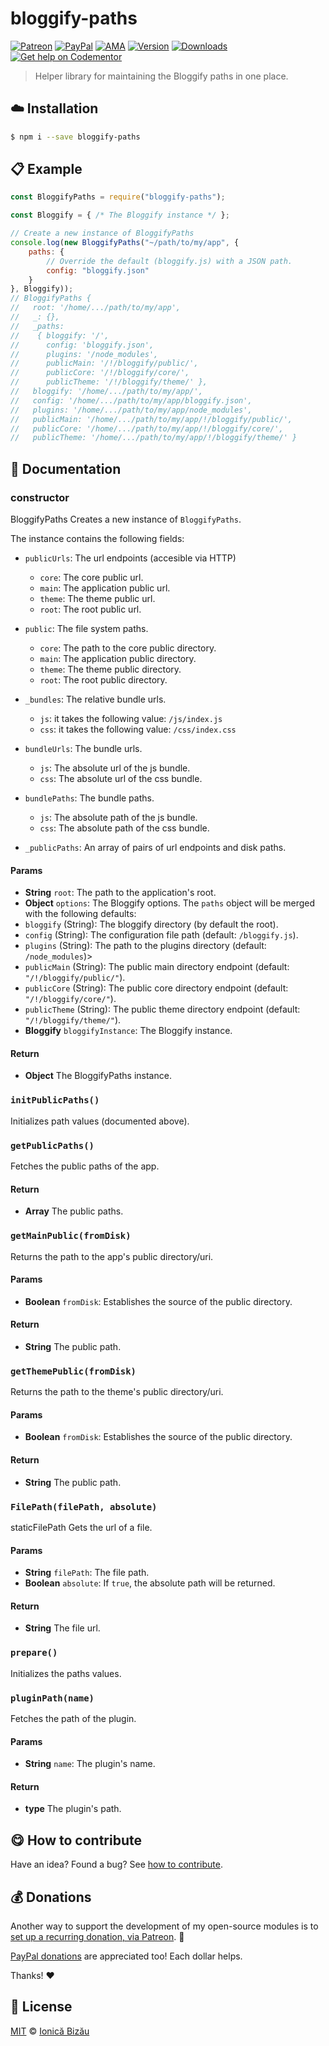 
# bloggify-paths

 [![Patreon](https://img.shields.io/badge/Support%20me%20on-Patreon-%23e6461a.svg)][patreon] [![PayPal](https://img.shields.io/badge/%24-paypal-f39c12.svg)][paypal-donations] [![AMA](https://img.shields.io/badge/ask%20me-anything-1abc9c.svg)](https://github.com/IonicaBizau/ama) [![Version](https://img.shields.io/npm/v/bloggify-paths.svg)](https://www.npmjs.com/package/bloggify-paths) [![Downloads](https://img.shields.io/npm/dt/bloggify-paths.svg)](https://www.npmjs.com/package/bloggify-paths) [![Get help on Codementor](https://cdn.codementor.io/badges/get_help_github.svg)](https://www.codementor.io/johnnyb?utm_source=github&utm_medium=button&utm_term=johnnyb&utm_campaign=github)

> Helper library for maintaining the Bloggify paths in one place.

## :cloud: Installation

```sh
$ npm i --save bloggify-paths
```


## :clipboard: Example



```js
const BloggifyPaths = require("bloggify-paths");

const Bloggify = { /* The Bloggify instance */ };

// Create a new instance of BloggifyPaths
console.log(new BloggifyPaths("~/path/to/my/app", {
    paths: {
        // Override the default (bloggify.js) with a JSON path.
        config: "bloggify.json"
    }
}, Bloggify));
// BloggifyPaths {
//   root: '/home/.../path/to/my/app',
//   _: {},
//   _paths:
//    { bloggify: '/',
//      config: 'bloggify.json',
//      plugins: '/node_modules',
//      publicMain: '/!/bloggify/public/',
//      publicCore: '/!/bloggify/core/',
//      publicTheme: '/!/bloggify/theme/' },
//   bloggify: '/home/.../path/to/my/app/',
//   config: '/home/.../path/to/my/app/bloggify.json',
//   plugins: '/home/.../path/to/my/app/node_modules',
//   publicMain: '/home/.../path/to/my/app/!/bloggify/public/',
//   publicCore: '/home/.../path/to/my/app/!/bloggify/core/',
//   publicTheme: '/home/.../path/to/my/app/!/bloggify/theme/' }
```

## :memo: Documentation


### constructor

BloggifyPaths
Creates a new instance of `BloggifyPaths`.

The instance contains the following fields:

 - `publicUrls`: The url endpoints (accesible via HTTP)
   - `core`: The core public url.
   - `main`: The application public url.
   - `theme`: The theme public url.
   - `root`: The root public url.

 - `public`: The file system paths.
   - `core`: The path to the core public directory.
   - `main`: The application public directory.
   - `theme`: The theme public directory.
   - `root`: The root public directory.

 - `_bundles`: The relative bundle urls.
   - `js`: it takes the following value: `/js/index.js`
   - `css`: it takes the following value: `/css/index.css`

 - `bundleUrls`: The bundle urls.
   - `js`: The absolute url of the js bundle.
   - `css`: The absolute url of the css bundle.

 - `bundlePaths`: The bundle paths.
   - `js`: The absolute path of the js bundle.
   - `css`: The absolute path of the css bundle.

 - `_publicPaths`: An array of pairs of url endpoints and disk paths.

#### Params
- **String** `root`: The path to the application's root.
- **Object** `options`: The Bloggify options. The `paths` object will be merged with the following defaults:
 - `bloggify` (String): The bloggify directory (by default the root).
 - `config` (String): The configuration file path (default: `/bloggify.js`).
 - `plugins` (String): The path to the plugins directory (default: `/node_modules`)>
 - `publicMain` (String): The public main directory endpoint (default: `"/!/bloggify/public/"`).
 - `publicCore` (String): The public core directory endpoint (default: `"/!/bloggify/core/"`).
 - `publicTheme` (String): The public theme directory endpoint (default: `"/!/bloggify/theme/"`).
- **Bloggify** `bloggifyInstance`: The Bloggify instance.

#### Return
- **Object** The BloggifyPaths instance.

### `initPublicPaths()`
Initializes path values (documented above).

### `getPublicPaths()`
Fetches the public paths of the app.

#### Return
- **Array** The public paths.

### `getMainPublic(fromDisk)`
Returns the path to the app's public directory/uri.

#### Params
- **Boolean** `fromDisk`: Establishes the source of the public directory.

#### Return
- **String** The public path.

### `getThemePublic(fromDisk)`
Returns the path to the theme's public directory/uri.

#### Params
- **Boolean** `fromDisk`: Establishes the source of the public directory.

#### Return
- **String** The public path.

### `FilePath(filePath, absolute)`
staticFilePath
Gets the url of a file.

#### Params
- **String** `filePath`: The file path.
- **Boolean** `absolute`: If `true`, the absolute path will be returned.

#### Return
- **String** The file url.

### `prepare()`
Initializes the paths values.

### `pluginPath(name)`
Fetches the path of the plugin.

#### Params
- **String** `name`: The plugin's name.

#### Return
- **type** The plugin's path.



## :yum: How to contribute
Have an idea? Found a bug? See [how to contribute][contributing].


## :moneybag: Donations

Another way to support the development of my open-source modules is
to [set up a recurring donation, via Patreon][patreon]. :rocket:

[PayPal donations][paypal-donations] are appreciated too! Each dollar helps.

Thanks! :heart:


## :scroll: License

[MIT][license] © [Ionică Bizău][website]

[patreon]: https://www.patreon.com/ionicabizau
[paypal-donations]: https://www.paypal.com/cgi-bin/webscr?cmd=_s-xclick&hosted_button_id=RVXDDLKKLQRJW
[donate-now]: http://i.imgur.com/6cMbHOC.png

[license]: http://showalicense.com/?fullname=Ionic%C4%83%20Biz%C4%83u%20%3Cbizauionica%40gmail.com%3E%20(http%3A%2F%2Fionicabizau.net)&year=2016#license-mit
[website]: http://ionicabizau.net
[contributing]: /CONTRIBUTING.md
[docs]: /DOCUMENTATION.md
